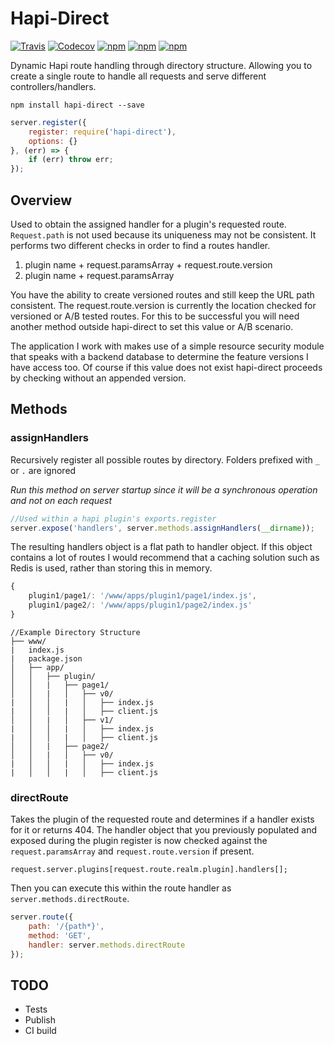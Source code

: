 # Hapi-Direct

[![Travis](https://img.shields.io/travis/hapi-direct/hapi-direct.svg)]()
[![Codecov](https://img.shields.io/codecov/c/github/codecov/hapi-direct.svg)]()
[![npm](https://img.shields.io/npm/v/hapi-direct.svg)]()
[![npm](https://img.shields.io/npm/dt/hapi-direct.svg)]()
[![npm](https://img.shields.io/npm/l/hapi-direct.svg)]()

Dynamic Hapi route handling through directory structure. Allowing you to create a single route to handle all requests and serve different controllers/handlers.
```
npm install hapi-direct --save
```

``` js
server.register({
    register: require('hapi-direct'),
    options: {}
}, (err) => {
    if (err) throw err;
});
```

## Overview

Used to obtain the assigned handler for a plugin's requested route. `Request.path` is not used because its uniqueness may not be consistent. It performs two different checks in order to find a routes handler. 

1. plugin name + request.paramsArray + request.route.version
2. plugin name + request.paramsArray

You have the ability to create versioned routes and still keep the URL path consistent.  The request.route.version is currently the location checked for versioned or A/B tested routes. For this to be successful you will need another method outside hapi-direct to set this value or A/B scenario. 

The application I work with makes use of a simple resource security module that speaks with a backend database to determine the feature versions I have access too. Of course if this value does not exist hapi-direct proceeds by checking without an appended version.

## Methods

### assignHandlers

Recursively register all possible routes by directory.
Folders prefixed with `_` or `.` are ignored

*Run this method on server startup since it will be a synchronous operation and not on each request*

``` js
//Used within a hapi plugin's exports.register
server.expose('handlers', server.methods.assignHandlers(__dirname));
```

The resulting handlers object is a flat path to handler object.  If this object contains a lot of routes I would recommend that a caching solution such as Redis is used, rather than storing this in memory.


```js
{
	plugin1/page1/: '/www/apps/plugin1/page1/index.js',
	plugin1/page2/: '/www/apps/plugin1/page2/index.js'
}
```

```
//Example Directory Structure
├── www/
|	index.js
|	package.json
│   ├── app/
│   │   ├── plugin/
│   │   |	├── page1/
│   │   |	│   ├── v0/
|	│   │   |	│   ├── index.js
|	│   │   |	│   ├── client.js
│   │   |	│   ├── v1/
|	│   │   |	│   ├── index.js
|	│   │   |	│   ├── client.js
│   │   |	├── page2/
│   │   |	│   ├── v0/
|	│   │   |	│   ├── index.js
|	│   │   |	│   ├── client.js
```

### directRoute

Takes the plugin of the requested route and determines if a handler exists for it or returns 404. The handler object that you previously populated and exposed during the plugin register is now checked against the `request.paramsArray` and `request.route.version` if present.

`request.server.plugins[request.route.realm.plugin].handlers[];`

Then you can execute this within the route handler as `server.methods.directRoute`.

``` js
server.route({
	path: '/{path*}',
	method: 'GET',
	handler: server.methods.directRoute
});
```

## TODO
* Tests
* Publish
* CI build
